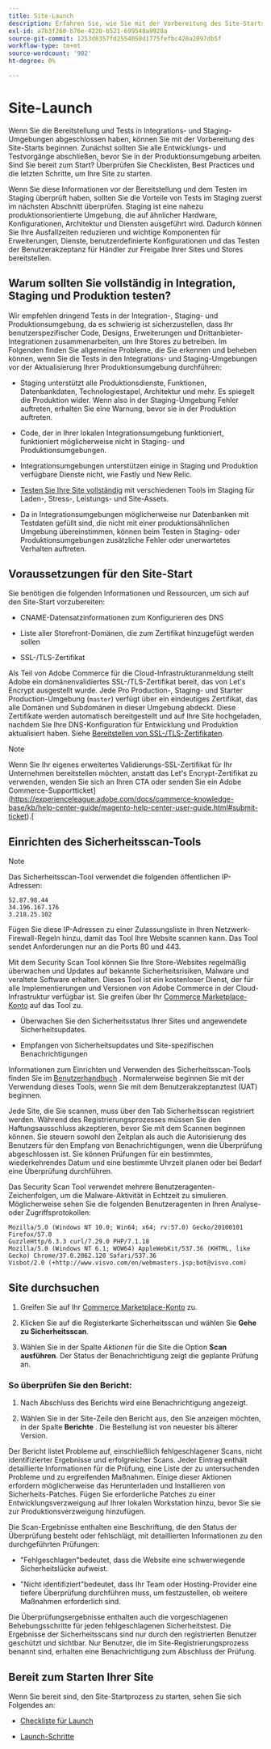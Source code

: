 ```yaml
---
title: Site-Launch
description: Erfahren Sie, wie Sie mit der Vorbereitung des Site-Starts beginnen.
exl-id: a7b3f260-b76e-4220-b521-699548a9928a
source-git-commit: 1253d8357fd2554050d1775fefbc420a2097db5f
workflow-type: tm+mt
source-wordcount: '902'
ht-degree: 0%

---
```


# Site-Launch

Wenn Sie die Bereitstellung und Tests in Integrations- und Staging-Umgebungen abgeschlossen haben, können Sie mit der Vorbereitung des Site-Starts beginnen. Zunächst sollten Sie alle Entwicklungs- und Testvorgänge abschließen, bevor Sie in der Produktionsumgebung arbeiten. Sind Sie bereit zum Start? Überprüfen Sie Checklisten, Best Practices und die letzten Schritte, um Ihre Site zu starten.

Wenn Sie diese Informationen vor der Bereitstellung und dem Testen im Staging überprüft haben, sollten Sie die Vorteile von Tests im Staging zuerst im nächsten Abschnitt überprüfen. Staging ist eine nahezu produktionsorientierte Umgebung, die auf ähnlicher Hardware, Konfigurationen, Architektur und Diensten ausgeführt wird. Dadurch können Sie Ihre Ausfallzeiten reduzieren und wichtige Komponenten für Erweiterungen, Dienste, benutzerdefinierte Konfigurationen und das Testen der Benutzerakzeptanz für Händler zur Freigabe Ihrer Sites und Stores bereitstellen.

## Warum sollten Sie vollständig in Integration, Staging und Produktion testen?

Wir empfehlen dringend Tests in der Integration-, Staging- und Produktionsumgebung, da es schwierig ist sicherzustellen, dass Ihr benutzerspezifischer Code, Designs, Erweiterungen und Drittanbieter-Integrationen zusammenarbeiten, um Ihre Stores zu betreiben. Im Folgenden finden Sie allgemeine Probleme, die Sie erkennen und beheben können, wenn Sie die Tests in den Integrations- und Staging-Umgebungen vor der Aktualisierung Ihrer Produktionsumgebung durchführen:

- Staging unterstützt alle Produktionsdienste, Funktionen, Datenbankdaten, Technologiestapel, Architektur und mehr. Es spiegelt die Produktion wider. Wenn also in der Staging-Umgebung Fehler auftreten, erhalten Sie eine Warnung, bevor sie in der Produktion auftreten.

- Code, der in Ihrer lokalen Integrationsumgebung funktioniert, funktioniert möglicherweise nicht in Staging- und Produktionsumgebungen.

- Integrationsumgebungen unterstützen einige in Staging und Produktion verfügbare Dienste nicht, wie Fastly und New Relic.

- [Testen Sie Ihre Site vollständig](../test/guidance.md) mit verschiedenen Tools im Staging für Laden-, Stress-, Leistungs- und Site-Assets.

- Da in Integrationsumgebungen möglicherweise nur Datenbanken mit Testdaten gefüllt sind, die nicht mit einer produktionsähnlichen Umgebung übereinstimmen, können beim Testen in Staging- oder Produktionsumgebungen zusätzliche Fehler oder unerwartetes Verhalten auftreten.

## Voraussetzungen für den Site-Start

Sie benötigen die folgenden Informationen und Ressourcen, um sich auf den Site-Start vorzubereiten:

- CNAME-Datensatzinformationen zum Konfigurieren des DNS

- Liste aller Storefront-Domänen, die zum Zertifikat hinzugefügt werden sollen

- SSL-/TLS-Zertifikat

Als Teil von Adobe Commerce für die Cloud-Infrastrukturanmeldung stellt Adobe ein domänenvalidiertes SSL-/TLS-Zertifikat bereit, das von Let&#39;s Encrypt ausgestellt wurde. Jede Pro Production-, Staging- und Starter Production-Umgebung (`master`) verfügt über ein eindeutiges Zertifikat, das alle Domänen und Subdomänen in dieser Umgebung abdeckt. Diese Zertifikate werden automatisch bereitgestellt und auf Ihre Site hochgeladen, nachdem Sie Ihre DNS-Konfiguration für Entwicklung und Produktion aktualisiert haben. Siehe [Bereitstellen von SSL-/TLS-Zertifikaten](../cdn/fastly-configuration.md#provision-ssltls-certificates).

>[!NOTE]
>
>Wenn Sie Ihr eigenes erweitertes Validierungs-SSL-Zertifikat für Ihr Unternehmen bereitstellen möchten, anstatt das Let&#39;s Encrypt-Zertifikat zu verwenden, wenden Sie sich an Ihren CTA oder senden Sie ein Adobe Commerce-Supportticket](https://experienceleague.adobe.com/docs/commerce-knowledge-base/kb/help-center-guide/magento-help-center-user-guide.html#submit-ticket).[

## Einrichten des Sicherheitsscan-Tools

>[!NOTE]
>
>Das Sicherheitsscan-Tool verwendet die folgenden öffentlichen IP-Adressen:
>
>```text
>52.87.98.44
>34.196.167.176
>3.218.25.102
>```
>
>Fügen Sie diese IP-Adressen zu einer Zulassungsliste in Ihren Netzwerk-Firewall-Regeln hinzu, damit das Tool Ihre Website scannen kann. Das Tool sendet Anforderungen nur an die Ports 80 und 443.

Mit dem Security Scan Tool können Sie Ihre Store-Websites regelmäßig überwachen und Updates auf bekannte Sicherheitsrisiken, Malware und veraltete Software erhalten. Dieses Tool ist ein kostenloser Dienst, der für alle Implementierungen und Versionen von Adobe Commerce in der Cloud-Infrastruktur verfügbar ist. Sie greifen über Ihr [Commerce Marketplace-Konto](https://account.magento.com/customer/account/login) auf das Tool zu.

- Überwachen Sie den Sicherheitsstatus Ihrer Sites und angewendete Sicherheitsupdates.

- Empfangen von Sicherheitsupdates und Site-spezifischen Benachrichtigungen

Informationen zum Einrichten und Verwenden des Sicherheitsscan-Tools finden Sie im [Benutzerhandbuch](https://docs.magento.com/user-guide/magento/security-scan.html) . Normalerweise beginnen Sie mit der Verwendung dieses Tools, wenn Sie mit dem Benutzerakzeptanztest (UAT) beginnen.

Jede Site, die Sie scannen, muss über den Tab Sicherheitsscan registriert werden. Während des Registrierungsprozesses müssen Sie den Haftungsausschluss akzeptieren, bevor Sie mit dem Scannen beginnen können. Sie steuern sowohl den Zeitplan als auch die Autorisierung des Benutzers für den Empfang von Benachrichtigungen, wenn die Überprüfung abgeschlossen ist. Sie können Prüfungen für ein bestimmtes, wiederkehrendes Datum und eine bestimmte Uhrzeit planen oder bei Bedarf eine Überprüfung durchführen.

Das Security Scan Tool verwendet mehrere Benutzeragenten-Zeichenfolgen, um die Malware-Aktivität in Echtzeit zu simulieren. Möglicherweise sehen Sie die folgenden Benutzeragenten in Ihren Analyse- oder Zugriffsprotokollen:

```text
Mozilla/5.0 (Windows NT 10.0; Win64; x64; rv:57.0) Gecko/20100101 Firefox/57.0
GuzzleHttp/6.3.3 curl/7.29.0 PHP/7.1.18
Mozilla/5.0 (Windows NT 6.1; WOW64) AppleWebKit/537.36 (KHTML, like Gecko) Chrome/37.0.2062.120 Safari/537.36
Visbot/2.0 (+http://www.visvo.com/en/webmasters.jsp;bot@visvo.com)
```

## Site durchsuchen

1. Greifen Sie auf Ihr [Commerce Marketplace-Konto](https://account.magento.com/customer/account/login) zu.

1. Klicken Sie auf die Registerkarte Sicherheitsscan und wählen Sie **Gehe zu Sicherheitsscan**.

1. Wählen Sie in der Spalte _Aktionen_ für die Site die Option **Scan ausführen**. Der Status der Benachrichtigung zeigt die geplante Prüfung an.

### So überprüfen Sie den Bericht:

1. Nach Abschluss des Berichts wird eine Benachrichtigung angezeigt.

1. Wählen Sie in der Site-Zeile den Bericht aus, den Sie anzeigen möchten, in der Spalte **Berichte** . Die Bestellung ist von neuester bis älterer Version.

Der Bericht listet Probleme auf, einschließlich fehlgeschlagener Scans, nicht identifizierter Ergebnisse und erfolgreicher Scans. Jeder Eintrag enthält detaillierte Informationen für die Prüfung, eine Liste der zu untersuchenden Probleme und zu ergreifenden Maßnahmen. Einige dieser Aktionen erfordern möglicherweise das Herunterladen und Installieren von Sicherheits-Patches. Fügen Sie erforderliche Patches zu einer Entwicklungsverzweigung auf Ihrer lokalen Workstation hinzu, bevor Sie sie zur Produktionsverzweigung hinzufügen.

Die Scan-Ergebnisse enthalten eine Beschriftung, die den Status der Überprüfung besteht oder fehlschlägt, mit detaillierten Informationen zu den durchgeführten Prüfungen:

- &quot;Fehlgeschlagen&quot;bedeutet, dass die Website eine schwerwiegende Sicherheitslücke aufweist.

- &quot;Nicht identifiziert&quot;bedeutet, dass Ihr Team oder Hosting-Provider eine tiefere Überprüfung durchführen muss, um festzustellen, ob weitere Maßnahmen erforderlich sind.

Die Überprüfungsergebnisse enthalten auch die vorgeschlagenen Behebungsschritte für jeden fehlgeschlagenen Sicherheitstest. Die Ergebnisse der Sicherheitsscans sind nur durch den registrierten Benutzer geschützt und sichtbar. Nur Benutzer, die im Site-Registrierungsprozess benannt sind, erhalten eine Benachrichtigung zum Abschluss der Prüfung.

## Bereit zum Starten Ihrer Site

Wenn Sie bereit sind, den Site-Startprozess zu starten, sehen Sie sich Folgendes an:

- [Checkliste für Launch](checklist.md)

- [Launch-Schritte](steps.md)
